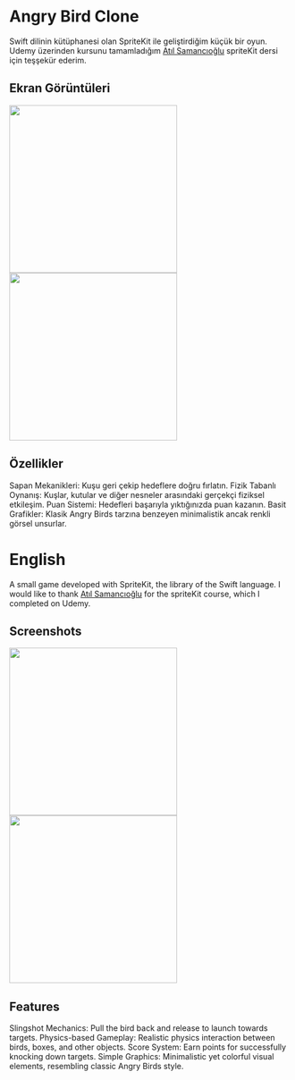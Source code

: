 # Angry Bird Clone

Swift dilinin kütüphanesi olan SpriteKit ile geliştirdiğim küçük bir oyun.
Udemy üzerinden kursunu tamamladığım [Atıl Samancıoğlu](https://github.com/atilsamancioglu) spriteKit dersi için teşşekür ederim.
## Ekran Görüntüleri
<img src="/mnt/data/Simulator Screenshot - iPhone 11 FG - 2024-08-20 at 11.41.59.png" width="300"/> <img src="/mnt/data/Simulator Screenshot - iPhone 11 FG - 2024-08-20 at 11.42.13.png" width="300"/>

## Özellikler
Sapan Mekanikleri: Kuşu geri çekip hedeflere doğru fırlatın.
Fizik Tabanlı Oynanış: Kuşlar, kutular ve diğer nesneler arasındaki gerçekçi fiziksel etkileşim.
Puan Sistemi: Hedefleri başarıyla yıktığınızda puan kazanın.
Basit Grafikler: Klasik Angry Birds tarzına benzeyen minimalistik ancak renkli görsel unsurlar.

# English
A small game developed with SpriteKit, the library of the Swift language.
I would like to thank [Atıl Samancıoğlu](https://github.com/atilsamancioglu) for the spriteKit course, which I completed on Udemy.

## Screenshots
<img src="/mnt/data/Simulator Screenshot - iPhone 11 FG - 2024-08-20 at 11.41.59.png" width="300"/> <img src="/mnt/data/Simulator Screenshot - iPhone 11 FG - 2024-08-20 at 11.42.13.png" width="300"/>

## Features
Slingshot Mechanics: Pull the bird back and release to launch towards targets.
Physics-based Gameplay: Realistic physics interaction between birds, boxes, and other objects.
Score System: Earn points for successfully knocking down targets.
Simple Graphics: Minimalistic yet colorful visual elements, resembling classic Angry Birds style.
